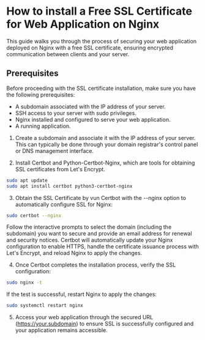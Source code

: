 # How to install a Free SSL Certificate for Web Application on Nginx

This guide walks you through the process of securing your web application deployed on Nginx with a free SSL certificate, ensuring encrypted communication between clients and your server.

## Prerequisites

Before proceeding with the SSL certificate installation, make sure you have the following prerequisites:

- A subdomain associated with the IP address of your server.
- SSH access to your server with sudo privileges.
- Nginx installed and configured to serve your web application.
- A running application.

1. Create a subdomain and associate it with the IP address of your server. This can typically be done through your domain registrar's control panel or DNS management interface.

2. Install Certbot and Python-Certbot-Nginx, which are tools for obtaining SSL certificates from Let's Encrypt.

```sh
sudo apt update
sudo apt install certbot python3-certbot-nginx
```

3. Obtain the SSL Certificate by vun Certbot with the --nginx option to automatically configure SSL for Nginx:

```sh
sudo certbot --nginx
```

Follow the interactive prompts to select the domain (including the subdomain) you want to secure and provide an email address for renewal and security notices. Certbot will automatically update your Nginx configuration to enable HTTPS, handle the certificate issuance process with Let's Encrypt, and reload Nginx to apply the changes.

4. Once Certbot completes the installation process, verify the SSL configuration:

```sh
sudo nginx -t
```

If the test is successful, restart Nginx to apply the changes:

```sh
sudo systemctl restart nginx
```

5. Access your web application through the secured URL (https://your.subdomain) to ensure SSL is successfully configured and your application remains accessible.
